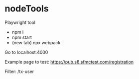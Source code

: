 # nodeTools

Playwright tool

* npm i
* npm start
* (new tab) npx webpack

Go to localhost:4000

Example page to test: https://pub.s8.sfmctest.com/registration

Filter: /tx-user
